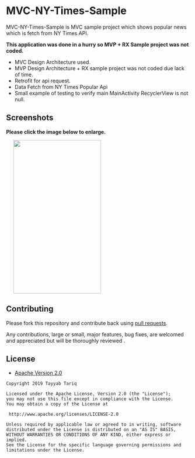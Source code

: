 # MVC-NY-Times-Sample
MVC-NY-Times-Sample is MVC sample project which shows popular news which is fetch from NY Times API.

**This application was done in a hurry so MVP + RX Sample project was not coded.**

- MVC Design Architecture used.
- MVP Design Architecture + RX sample project was not coded due lack of time.
- Retrofit for api request.
- Data Fetch from NY Times Popular Api
- Small example of testing to verify main MainActivity RecyclerView is not null.


## Screenshots

**Please click the image below to enlarge.**


<img src="https://github.com/tayyabtariq50/MVC-NY-Times-Sample-Android/blob/master/screenshot.png" height="420" width="240" hspace="20">


## Contributing

Please fork this repository and contribute back using
[pull requests](https://github.com/tayyabtariq50/MVC-NY-Times-Sample-Android/pulls).

Any contributions, large or small, major features, bug fixes, are welcomed and appreciated
but will be thoroughly reviewed .

## License

* [Apache Version 2.0](http://www.apache.org/licenses/LICENSE-2.0.html)

```
Copyright 2019 Tayyab Tariq

Licensed under the Apache License, Version 2.0 (the "License");
you may not use this file except in compliance with the License.
You may obtain a copy of the License at

 http://www.apache.org/licenses/LICENSE-2.0

Unless required by applicable law or agreed to in writing, software
distributed under the License is distributed on an "AS IS" BASIS,
WITHOUT WARRANTIES OR CONDITIONS OF ANY KIND, either express or implied.
See the License for the specific language governing permissions and
limitations under the License.

